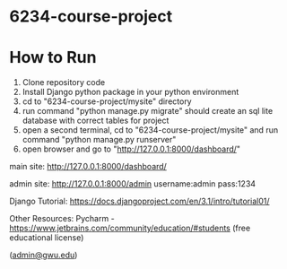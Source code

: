 # 6234-course-project

# How to Run
1. Clone repository code
2. Install Django python package in your python environment
3. cd to "6234-course-project/mysite" directory
4. run command "python manage.py migrate" should create an sql lite database with correct tables for project
5. open a second terminal, cd to "6234-course-project/mysite" and run command "python manage.py runserver"
6. open browser and go to "http://127.0.0.1:8000/dashboard/"


main site:
http://127.0.0.1:8000/dashboard/

admin site:
http://127.0.0.1:8000/admin
username:admin
pass:1234

Django Tutorial:
https://docs.djangoproject.com/en/3.1/intro/tutorial01/

Other Resources:
Pycharm - https://www.jetbrains.com/community/education/#students (free educational license)

(admin@gwu.edu)